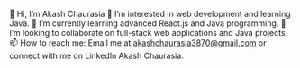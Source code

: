 👋 Hi, I’m Akash Chaurasia
👀 I’m interested in web development and learning Java.
🌱 I’m currently learning advanced React.js and Java programming.
💞️ I’m looking to collaborate on full-stack web applications and Java projects.
📫 How to reach me: Email me at akashchaurasia3870@gmail.com or connect with me on LinkedIn Akash Chaurasia.
